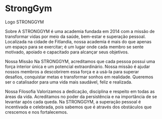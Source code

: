 # StrongGym

Logo STRONGGYM

Sobre
A STRONGGYM é uma academia fundada em 2014 com a missão de transformar vidas por meio da saúde, bem-estar e superação pessoal. Localizada na cidade de Fitlandia, nossa academia é mais do que apenas um espaço para se exercitar; é um lugar onde cada membro se sente motivado, apoiado e capacitado para alcançar seus objetivos.

Nossa Missão
Na STRONGGYM, acreditamos que cada pessoa possui uma força interior única e um potencial extraordinário. Nossa missão é ajudar nossos membros a descobrirem essa força e a usá-la para superar desafios, conquistar metas e transformar sonhos em realidade. Queremos ser o catalisador para uma vida mais saudável, feliz e realizada.

Nossa Filosofia
Valorizamos a dedicação, disciplina e respeito em todas as áreas da vida. Acreditamos no poder da persistência e na importância de se levantar após cada queda. Na STRONGGYM, a superação pessoal é incentivada e celebrada, pois sabemos que é através dos obstáculos que crescemos e nos fortalecemos.